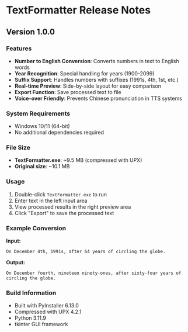 # TextFormatter Release Notes

## Version 1.0.0

### Features
- **Number to English Conversion**: Converts numbers in text to English words
- **Year Recognition**: Special handling for years (1900-2099)
- **Suffix Support**: Handles numbers with suffixes (1991s, 4th, 1st, etc.)
- **Real-time Preview**: Side-by-side layout for easy comparison
- **Export Function**: Save processed text to file
- **Voice-over Friendly**: Prevents Chinese pronunciation in TTS systems

### System Requirements
- Windows 10/11 (64-bit)
- No additional dependencies required

### File Size
- **TextFormatter.exe**: ~9.5 MB (compressed with UPX)
- **Original size**: ~10.1 MB

### Usage
1. Double-click `TextFormatter.exe` to run
2. Enter text in the left input area
3. View processed results in the right preview area
4. Click "Export" to save the processed text

### Example Conversion
**Input:**
```
On December 4th, 1991s, after 64 years of circling the globe.
```

**Output:**
```
On December fourth, nineteen ninety-ones, after sixty-four years of circling the globe.
```

### Build Information
- Built with PyInstaller 6.13.0
- Compressed with UPX 4.2.1
- Python 3.11.9
- tkinter GUI framework
